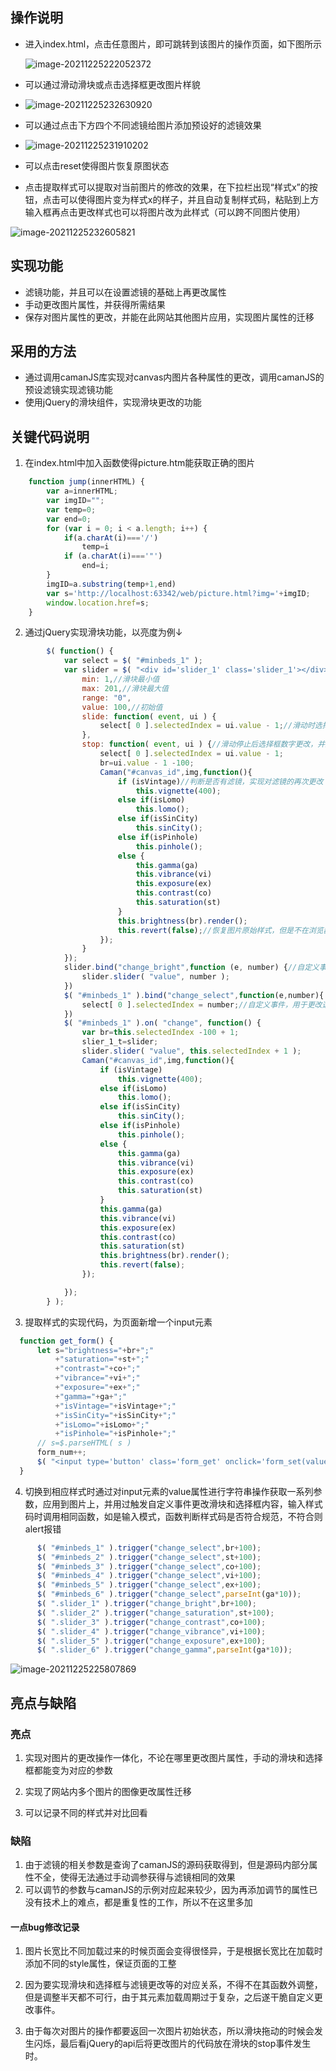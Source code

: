 ## 操作说明

* 进入index.html，点击任意图片，即可跳转到该图片的操作页面，如下图所示

  ![image-20211225222052372](D:\AppData\Roming\Typora\typora-user-images\image-20211225222052372.png)

  

* 可以通过滑动滑块或点击选择框更改图片样貌
* ![image-20211225232630920](D:\AppData\Roming\Typora\typora-user-images\image-20211225232630920.png)
* 可以通过点击下方四个不同滤镜给图片添加预设好的滤镜效果
* ![image-20211225231910202](D:\AppData\Roming\Typora\typora-user-images\image-20211225231910202.png)
* 可以点击reset使得图片恢复原图状态
* 点击提取样式可以提取对当前图片的修改的效果，在下拉栏出现“样式x”的按钮，点击可以使得图片变为样式x的样子，并且自动复制样式码，粘贴到上方输入框再点击更改样式也可以将图片改为此样式（可以跨不同图片使用）

![image-20211225232605821](D:\AppData\Roming\Typora\typora-user-images\image-20211225232605821.png)

## 实现功能

* 滤镜功能，并且可以在设置滤镜的基础上再更改属性
* 手动更改图片属性，并获得所需结果
* 保存对图片属性的更改，并能在此网站其他图片应用，实现图片属性的迁移

## 采用的方法

* 通过调用camanJS库实现对canvas内图片各种属性的更改，调用camanJS的预设滤镜实现滤镜功能
* 使用jQuery的滑块组件，实现滑块更改的功能

## 关键代码说明

1. 在index.html中加入函数使得picture.htm能获取正确的图片

```javascript
    function jump(innerHTML) {
        var a=innerHTML;
        var imgID="";
        var temp=0;
        var end=0;
        for (var i = 0; i < a.length; i++) {
            if(a.charAt(i)==='/')
                temp=i
            if (a.charAt(i)==='"')
                end=i;
        }
        imgID=a.substring(temp+1,end)
        var s='http://localhost:63342/web/picture.html?img='+imgID;
        window.location.href=s;
    }
```

2. 通过jQuery实现滑块功能，以亮度为例↓

```javascript
        $( function() {
            var select = $( "#minbeds_1" );
            var slider = $( "<div id='slider_1' class='slider_1'></div>" ).insertAfter( select ).slider({
                min: 1,//滑块最小值
                max: 201,//滑块最大值
                range: "0",
                value: 100,//初始值
                slide: function( event, ui ) {
                    select[ 0 ].selectedIndex = ui.value - 1;//滑动时选择框数字更改
                },
                stop: function( event, ui ) {//滑动停止后选择框数字更改，并且对图片应用更改
                    select[ 0 ].selectedIndex = ui.value - 1;
                    br=ui.value - 1 -100;
                    Caman("#canvas_id",img,function(){
                        if (isVintage)//判断是否有滤镜，实现对滤镜的再次更改
                            this.vignette(400);
                        else if(isLomo)
                            this.lomo();
                        else if(isSinCity)
                            this.sinCity();
                        else if(isPinhole)
                            this.pinhole();
                        else {
                            this.gamma(ga)
                            this.vibrance(vi)
                            this.exposure(ex)
                            this.contrast(co)
                            this.saturation(st)
                        }
                        this.brightness(br).render();
                        this.revert(false);//恢复图片原始样式，但是不在浏览器中重新加载，便于下次更改
                    });
                }
            });
            slider.bind("change_bright",function (e, number) {//自定义事件，用于更改滤镜时将手动调节的参数更改为滤镜对应参数
                slider.slider( "value", number );
            })
            $( "#minbeds_1" ).bind("change_select",function(e,number){
                select[ 0 ].selectedIndex = number;//自定义事件，用于更改选择框
            })
            $( "#minbeds_1" ).on( "change", function() {
                var br=this.selectedIndex -100 + 1;
                slier_1_t=slider;
                slider.slider( "value", this.selectedIndex + 1 );
                Caman("#canvas_id",img,function(){
                    if (isVintage)
                        this.vignette(400);
                    else if(isLomo)
                        this.lomo();
                    else if(isSinCity)
                        this.sinCity();
                    else if(isPinhole)
                        this.pinhole();
                    else {
                        this.gamma(ga)
                        this.vibrance(vi)
                        this.exposure(ex)
                        this.contrast(co)
                        this.saturation(st)
                    }
                    this.gamma(ga)
                    this.vibrance(vi)
                    this.exposure(ex)
                    this.contrast(co)
                    this.saturation(st)
                    this.brightness(br).render();
                    this.revert(false);
                });

            });
        } );
```



3. 提取样式的实现代码，为页面新增一个input元素

```javascript
  function get_form() {
      let s="brightness="+br+";"
          +"saturation="+st+";"
          +"contrast="+co+";"
          +"vibrance="+vi+";"
          +"exposure="+ex+";"
          +"gamma="+ga+";"
          +"isVintage="+isVintage+";"
          +"isSinCity="+isSinCity+";"
          +"isLomo="+isLomo+";"
          +"isPinhole="+isPinhole+";"
      // s=$.parseHTML( s )
      form_num++;
      $( "<input type='button' class='form_get' onclick='form_set(value,0)' "+"id='form_"+form_num+"'"+"value='" + "           样式"+form_num+"                "+s+"'" + "/" + ">" ).appendTo( $( ".form_button" ))
  }
```

4. 切换到相应样式时通过对input元素的value属性进行字符串操作获取一系列参数，应用到图片上，并用过触发自定义事件更改滑块和选择框内容，输入样式码时调用相同函数，如是输入模式，函数判断样式码是否符合规范，不符合则alert报错

```javascript
      $( "#minbeds_1" ).trigger("change_select",br+100);
      $( "#minbeds_2" ).trigger("change_select",st+100);
      $( "#minbeds_3" ).trigger("change_select",co+100);
      $( "#minbeds_4" ).trigger("change_select",vi+100);
      $( "#minbeds_5" ).trigger("change_select",ex+100);
      $( "#minbeds_6" ).trigger("change_select",parseInt(ga*10));
      $( ".slider_1" ).trigger("change_bright",br+100);
      $( ".slider_2" ).trigger("change_saturation",st+100);
      $( ".slider_3" ).trigger("change_contrast",co+100);
      $( ".slider_4" ).trigger("change_vibrance",vi+100);
      $( ".slider_5" ).trigger("change_exposure",ex+100);
      $( ".slider_6" ).trigger("change_gamma",parseInt(ga*10));
```

![image-20211225225807869](D:\AppData\Roming\Typora\typora-user-images\image-20211225225807869.png)

## 亮点与缺陷

### 亮点

1. 实现对图片的更改操作一体化，不论在哪里更改图片属性，手动的滑块和选择框都能变为对应的参数

2. 实现了网站内多个图片的图像更改属性迁移
3. 可以记录不同的样式并对比回看

### 缺陷

1. 由于滤镜的相关参数是查询了camanJS的源码获取得到，但是源码内部分属性不全，使得无法通过手动调参获得与滤镜相同的效果
2. 可以调节的参数与camanJS的示例对应起来较少，因为再添加调节的属性已没有技术上的难点，都是重复性的工作，所以不在这里多加

#### 一点bug修改记录

1. 图片长宽比不同加载过来的时候页面会变得很怪异，于是根据长宽比在加载时添加不同的style属性，保证页面的工整

2. 因为要实现滑块和选择框与滤镜更改等的对应关系，不得不在其函数外调整，但是调整半天都不可行，由于其元素加载周期过于复杂，之后遂干脆自定义更改事件。

3. 由于每次对图片的操作都要返回一次图片初始状态，所以滑块拖动的时候会发生闪烁，最后看jQuery的api后将更改图片的代码放在滑块的stop事件发生时。

